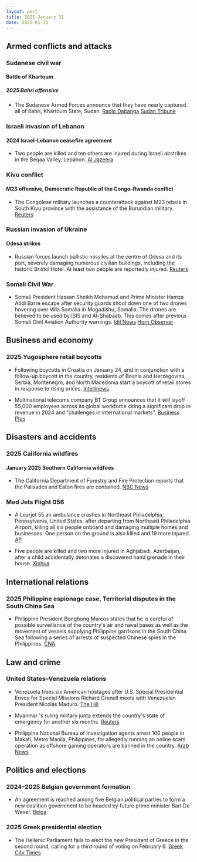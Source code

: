 ```yaml
---
layout: post
title: 2025 January 31
date: 2025-01-31
---
```


## Armed conflicts and attacks

### Sudanese civil war

#### Battle of Khartoum

##### 2025 Bahri offensive

- The Sudanese Armed Forces announce that they have nearly captured all of Bahri, Khartoum State, Sudan. [Radio Dabanga](https://www.dabangasudan.org/en/all-news/article/sudan-army-further-advances-in-khartoum-bahri) [Sudan Tribune](https://sudantribune.com/article296726/)

### Israeli invasion of Lebanon

#### 2024 Israel–Lebanon ceasefire agreement

- Two people are killed and ten others are injured during Israeli airstrikes in the Beqaa Valley, Lebanon. [Al Jazeera](https://www.aljazeera.com/news/2025/1/31/israel-attacks-lebanons-bekaa-valley-in-violation-of-ceasefire-deal)

### Kivu conflict

#### M23 offensive, Democratic Republic of the Congo–Rwanda conflict

- The Congolese military launches a counterattack against M23 rebels in South Kivu province with the assistance of the Burundian military. [Reuters](https://www.yahoo.com/news/congos-army-burundian-allies-slow-122615740.html)

### Russian invasion of Ukraine

#### Odesa strikes

- Russian forces launch ballistic missiles at the centre of Odesa and its port, severely damaging numerous civilian buildings, including the historic Bristol Hotel. At least two people are reportedly injured. [Reuters](https://www.reuters.com/world/europe/russian-forces-launch-missile-attack-historic-centre-ukraines-odesa-2025-01-31/)

### Somali Civil War

- Somali President Hassan Sheikh Mohamud and Prime Minister Hamza Abdi Barre escape after security guards shoot down one of two drones hovering over Villa Somalia in Mogadishu, Somalia. The drones are believed to be used by ISIS and Al-Shabaab. This comes after previous Somali Civil Aviation Authority warnings. [Idil News](https://www.idilnews.com/mogadishu-hassan-sheikh-mohamud-and-hamza-abdi-barre-rush-out-immediately-after-downing-a-drone-over-villa-somalia/) [Horn Observer](https://hornobserver.com/articles/3162/Somalias-Presidential-guards-reportedly-fired-at-several-drones-hovering-over-the-Presidents-office)

## Business and economy

### 2025 Yugosphere retail boycotts

- Following boycotts in Croatia on January 24, and in conjunction with a follow-up boycott in the country, residents of Bosnia and Herzegovina, Serbia, Montenegro, and North Macedonia start a boycott of retail stores in response to rising prices. [Intellinews](https://www.intellinews.com/shopping-boycotts-launched-across-the-balkans-364355/)

- Multinational telecoms company BT Group announces that it will layoff 55,000 employees across its global workforce citing a significant drop in revenue in 2024 and "challenges in international markets". [Business Plus](https://businessplus.ie/jobs/bt-jobs-worldwide/)

## Disasters and accidents

### 2025 California wildfires

#### January 2025 Southern California wildfires

- The California Department of Forestry and Fire Protection reports that the Palisades and Eaton fires are contained. [NBC News](https://www.nbcnews.com/weather/wildfires/palisades-eaton-fire-la-contained-rcna188338)

### Med Jets Flight 056

- A Learjet 55 air ambulance crashes in Northeast Philadelphia, Pennsylvania, United States, after departing from Northeast Philadelphia Airport, killing all six people onboard and damaging multiple homes and businesses. One person on the ground is also killed and 19 more injured. [AP](https://apnews.com/article/philadelphia-plane-crash-medical-transport-8617dab53471190832dd73db149489fa)

- Five people are killed and two more injured in Aghjabadi, Azerbaijan, after a child accidentally detonates a discovered hand grenade in their house. [Xinhua](https://english.news.cn/asiapacific/20250131/403744da959b4af48659f161dfa0b1c9/c.html)

## International relations

### 2025 Philippine espionage case, Territorial disputes in the South China Sea

- Philippine President Bongbong Marcos states that he is careful of possible surveillance of the country's air and naval bases as well as the movement of vessels supplying Philippine garrisons in the South China Sea following a series of arrests of suspected Chinese spies in the Philippines. [CNA](https://www.channelnewsasia.com/asia/philippines-president-disturbed-chinese-spy-claims-china-military-4908661)

## Law and crime

### United States–Venezuela relations

- Venezuela frees six American hostages after U.S. Special Presidential Envoy for Special Missions Richard Grenell meets with Venezuelan President Nicolás Maduro. [The Hill](https://thehill.com/policy/international/5120173-venezuela-hostages-trump-administration/)

- Myanmar 's ruling military junta extends the country's state of emergency for another six months. [Reuters](https://www.reuters.com/world/asia-pacific/myanmar-extends-state-emergency-six-months-2025-01-31/)

- Philippine National Bureau of Investigation agents arrest 100 people in Makati, Metro Manila, Philippines, for allegedly running an online scam operation as offshore gaming operators are banned in the country. [Arab News](https://www.arabnews.com/node/2588572/amp)

## Politics and elections

### 2024–2025 Belgian government formation

- An agreement is reached among five Belgian political parties to form a new coalition government to be headed by future prime minister Bart De Wever. [Belga](https://www.belganewsagency.eu/five-party-presidents-agree-on-new-federal-government-de-wever-i)

### 2025 Greek presidential election

- The Hellenic Parliament fails to elect the new President of Greece in the second round, calling for a third round of voting on February 6. [Greek City Times](https://greekcitytimes.com/2025/01/31/president-election-greece/)